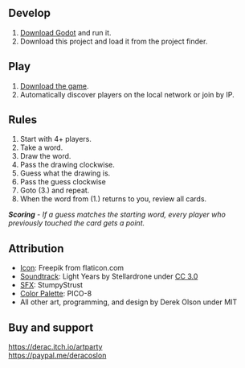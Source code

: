## Develop
1. [Download Godot](https://godotengine.org/download/) and run it.
2. Download this project and load it from the project finder.

## Play
1. [Download the game](https://derac.itch.io/artparty).
2. Automatically discover players on the local network or join by IP.

## Rules
1. Start with 4+ players.
2. Take a word.
3. Draw the word.
4. Pass the drawing clockwise.
5. Guess what the drawing is.
6. Pass the guess clockwise
7. Goto (3.) and repeat.
8. When the word from (1.) returns to you, review all cards.

_**Scoring** -
If a guess matches the starting word, every player who previously touched the card gets a point._

## Attribution
- [Icon](https://www.flaticon.com/free-icon/palette_2492988): Freepik from flaticon.com
- [Soundtrack](https://freemusicarchive.org/music/Stellardrone/Light_Years_1227): Light Years by Stellardrone under [CC 3.0](https://creativecommons.org/licenses/by/3.0/)
- [SFX](https://opengameart.org/content/ui-sounds): StumpyStrust
- [Color Palette](https://lospec.com/palette-list/pico-8): PICO-8
- All other art, programming, and design by Derek Olson under MIT

## Buy and support
https://derac.itch.io/artparty  
https://paypal.me/deracoslon